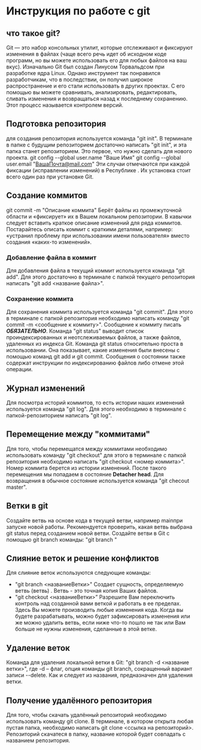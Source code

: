 # Инструкция по работе с git
## что такое git?
Git — это набор консольных утилит, которые отслеживают и фиксируют изменения в файлах (чаще всего речь идет об исходном коде программ, но вы можете использовать его для любых файлов на ваш вкус). Изначально Git был создан Линусом Торвальдсом при разработке ядра Linux. Однако инструмент так понравился разработчикам, что в последствии, он получил широкое распространение и его стали использовать в других проектах. С его помощью вы можете сравнивать, анализировать, редактировать, сливать изменения и возвращаться назад к последнему сохранению. Этот процесс называется контролем версий.
## Подготовка репозитория
для создания репозитория используется команда "git init". В терминале в папке с будущим репозиторием достаточно написать "git init", и эта папка станет репозиторием.
Это первое, что нужно сделать для нового проекта.
git config --global user.name "Ваше Имя"
git config --global user.email "ВашаПочта@mail.com"
Эти случаи отмечаются при каждой фиксации (исправлении изменений) в Республике . Их установка стоит всего один раз при установке Git.
## Создание коммитов
git commit -m "Описание коммита"
Берёт файлы из промежуточной области и «фиксирует» их в Вашем локальном репозитории. В кавычки следует вставить краткое описание изменений для ряда коммитов. Постарайтесь описать коммит с краткими деталями, например: «устранил проблему при использовании имени пользователя» вместо создания «каких-то изменений».
### Добавление файла в коммит
Для добавления файла в текущий коммит используется команда "git add". Для этого достаточно в терминале с папкой текущего репозитория написать "git add <название файла>".
### Сохранение коммита
Для сохранения коммита используется команда "git commit". Для этого в терминале с папкой репозитория необходимо написать команду "git commit -m <сообщение к коммиту>". Сообщение к коммиту писать ***ОБЯЗАТЕЛЬНО***.
Команда "git status" выводит список проиндексированных и неотслеживаемых файлов, а также файлов, удаленных из индекса Git. Команда git status относительно проста в использовании. Она показывает, какие изменения были внесены с помощью команд git add и git commit. Сообщения о состоянии также содержат инструкции по индексированию файлов либо отмене этой операции.
## Журнал изменений
Для посмотра историй коммитов, то есть истории наших изменений используется команда "git log". Для этого необходимо в терминале с папкой-репозиторием написать "git log".
## Перемещение между "коммитами"
Для того, чтобы перемещатся между коммитами необходимо использовать команду "git checkout" для этого в терминале с папкой репозитория необходимо написать "git checkout <номер коммита>". Номер коммита берется из истории изменений. После такого перемещения мы попадаем в состояние **Detacher head**. Для возвращения в обычное состояние используется команда "git checout master".
## Ветки в git
Создайте ветвь на основе кода в текущей ветви, например mainпри запуске новой работы. Рекомендуется проверить, какая ветвь выбрана git status перед созданием новой ветви.
Создайте ветви в Git с помощью git branch команды:
"git branch <branchname>"
## Слияние веток и решение конфликтов
Для слияние веток используются следующие команды:
- "git branch <названиеВетки>"
Создает сущность, определяемую ветвь (ветвь) . Ветвь - это точная копия Ваших файлов.
- "git checkout <названиеВетки>”
Разрешите Вам переключить контроль над созданной вами веткой и работать в ее пределах. Здесь Вы можете производить любые изменения кода. Когда вы будете разрабатывать, можно будет зафиксировать изменения или же можно удалить ветвь, если ниже что-то пошло не так или Вам больше не нужны изменения, сделанные в этой ветке.
## Удаление веток
Команда для удаления локальной ветки в Git:
"git branch -d  <название ветки>", где
-d – флаг, опция команды git branch, сокращенный вариант записи --delete. Как и следует из названия, предназначен для удаления ветки.
## Получение удалённого репозитория
Для того, чтобы скачать удалённый репозиторий необходимо использовать команду git clone. В терминале, в котором открыта любая пустая папка, необходимо написать git clone <ссылка на репозиторий>. Репозиторий скачатеся в папку, название которой будет совпадать с названием репозитория.

